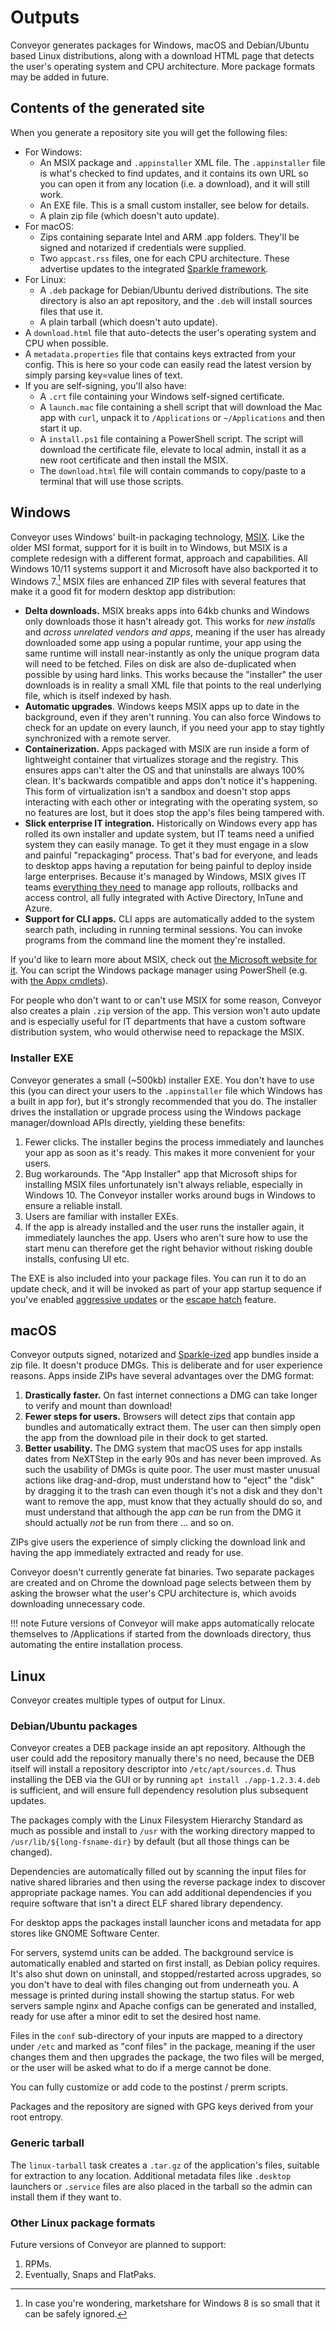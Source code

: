 # Outputs

Conveyor generates packages for Windows, macOS and Debian/Ubuntu based Linux distributions, along with a download HTML page that detects the user's operating system and CPU architecture. More package formats may be added in future. 

## Contents of the generated site

When you generate a repository site you will get the following files:

* For Windows:
    * An MSIX package and `.appinstaller` XML file. The `.appinstaller` file is what's checked to find updates, and it contains its own URL so you can open it from any location (i.e. a download), and it will still work.
    * An EXE file. This is a small custom installer, see below for details.
    * A plain zip file (which doesn't auto update).
* For macOS:
    * Zips containing separate Intel and ARM .app folders. They'll be signed and notarized if credentials were supplied.
    * Two `appcast.rss` files, one for each CPU architecture. These advertise updates to the integrated [Sparkle framework](https://sparkle-project.org/).
* For Linux:
    * A `.deb` package for Debian/Ubuntu derived distributions. The site directory is also an apt repository, and the `.deb` will install sources files that use it.
    * A plain tarball (which doesn't auto update).
* A `download.html` file that auto-detects the user's operating system and CPU when possible.
* A `metadata.properties` file that contains keys extracted from your config. This is here so your code can easily read the latest version by simply parsing key=value lines of text.
* If you are self-signing, you'll also have:
    * A `.crt` file containing your Windows self-signed certificate.
    * A `launch.mac` file containing a shell script that will download the Mac app with `curl`, unpack it to `/Applications` or `~/Applications` and then start it up.
    * A `install.ps1` file containing a PowerShell script. The script will download the certificate file, elevate to local admin, install it as a new root certificate and then install the MSIX.
    * The `download.html` file will contain commands to copy/paste to a terminal that will use those scripts.

## Windows

Conveyor uses Windows' built-in packaging technology, [MSIX](https://docs.microsoft.com/en-us/windows/msix/). Like the older MSI format, support for it is built in to Windows, but MSIX is a complete redesign with a different format, approach and capabilities. All Windows 10/11 systems support it and Microsoft have also backported it to Windows 7.[^1] MSIX files are enhanced ZIP files with several features that make it a good fit for modern desktop app distribution:

* **Delta downloads.** MSIX breaks apps into 64kb chunks and Windows only downloads those it hasn't already got. This works for *new installs* and *across unrelated vendors and apps*, meaning if the user has already downloaded some app using a popular runtime, your app using the same runtime will install near-instantly as only the unique program data will need to be fetched. Files on disk are also de-duplicated when possible by using hard links. This works because the "installer" the user downloads is in reality a small XML file that points to the real underlying file, which is itself indexed by hash.
* **Automatic upgrades**. Windows keeps MSIX apps up to date in the background, even if they aren't running. You can also force Windows to check for an update on every launch, if you need your app to stay tightly synchronized with a remote server.
* **Containerization.** Apps packaged with MSIX are run inside a form of lightweight container that virtualizes storage and the registry. This ensures apps can't alter the OS and that uninstalls are always 100% clean. It's backwards compatible and apps don't notice it's happening. This form of virtualization isn't a sandbox and doesn't stop apps interacting with each other or integrating with the operating system, so no features are lost, but it does stop the app's files being tampered with.
* **Slick enterprise IT integration.** Historically on Windows every app has rolled its own installer and update system, but IT teams need a unified system they can easily manage. To get it they must engage in a slow and painful "repackaging" process. That's bad for everyone, and leads to desktop apps having a reputation for being painful to deploy inside large enterprises. Because it's managed by Windows, MSIX gives IT teams [everything they need](https://docs.microsoft.com/en-us/windows/msix/desktop/managing-your-msix-deployment-overview) to manage app rollouts, rollbacks and access control, all fully integrated with Active Directory, InTune and Azure.
* **Support for CLI apps.** CLI apps are automatically added to the system search path, including in running terminal sessions. You can invoke programs from the command line the moment they're installed.

If you'd like to learn more about MSIX, check out [the Microsoft website for it](https://docs.microsoft.com/en-us/windows/msix). You can script the Windows package manager using PowerShell (e.g. with [the Appx cmdlets](https://docs.microsoft.com/en-us/powershell/module/appx/?view=windowsserver2022-ps)).

For people who don't want to or can't use MSIX for some reason, Conveyor also creates a plain `.zip` version of the app. This version won't auto update and is especially useful for IT departments that have a custom software distribution system, who would otherwise need to repackage the MSIX.

### Installer EXE

Conveyor generates a small (~500kb) installer EXE. You don't have to use this (you can direct your users to the `.appinstaller` file which Windows has a built in app for), but it's strongly recommended that you do. The installer drives the installation or upgrade process using the Windows package manager/download APIs directly, yielding these benefits:

1. Fewer clicks. The installer begins the process immediately and launches your app as soon as it's ready. This makes it more convenient for your users.
2. Bug workarounds. The "App Installer" app that Microsoft ships for installing MSIX files unfortunately isn't always reliable, especially in Windows 10. The Conveyor installer works around bugs in Windows to ensure a reliable install.
3. Users are familiar with installer EXEs.
4. If the app is already installed and the user runs the installer again, it immediately launches the app. Users who aren't sure how to use the start menu can therefore get the right behavior without risking double installs, confusing UI etc.

The EXE is also included into your package files. You can run it to do an update check, and it will be invoked as part of your app startup sequence if you've enabled [aggressive updates](configs/index.md#aggressive-updates) or the [escape hatch](configs/windows.md#escape-hatch-mechanism) feature.

## macOS

Conveyor outputs signed, notarized and [Sparkle-ized](https://sparkle-project.org/) app bundles inside a zip file. It doesn't produce DMGs. This is deliberate and for user experience reasons. Apps inside ZIPs have several advantages over the DMG format:

1. **Drastically faster.** On fast internet connections a DMG can take longer to verify and mount than download!
2. **Fewer steps for users.** Browsers will detect zips that contain app bundles and automatically extract them. The user can then simply open the app from the download pile in their dock to get started.
3. **Better usability.** The DMG system that macOS uses for app installs dates from NeXTStep in the early 90s and has never been improved. As such the usability of DMGs is quite poor. The user must master unusual actions like drag-and-drop, must understand how to "eject" the "disk" by dragging it to the trash can even though it's not a disk and they don't want to remove the app, must know that they actually should do so, and must understand that although the app *can* be run from the DMG it should actually *not* be run from there ... and so on.

ZIPs give users the experience of simply clicking the download link and having the app immediately extracted and ready for use. 

Conveyor doesn't currently generate fat binaries. Two separate packages are created and on Chrome the download page selects between them by asking the browser what the user's CPU architecture is, which avoids downloading unnecessary code. 

!!! note
    Future versions of Conveyor will make apps automatically relocate themselves to /Applications if started from the downloads directory, thus automating the entire installation process.

## Linux

Conveyor creates multiple types of output for Linux.

### Debian/Ubuntu packages

Conveyor creates a DEB package inside an apt repository. Although the user could add the repository manually there's no need, because the DEB itself will install a repository descriptor into `/etc/apt/sources.d`. Thus installing the DEB via the GUI or by running `apt install ./app-1.2.3.4.deb` is sufficient, and will ensure full dependency resolution plus subsequent updates. 

The packages comply with the Linux Filesystem Hierarchy Standard as much as possible and install to `/usr` with the working directory mapped to `/usr/lib/${long-fsname-dir}` by default (but all those things can be changed). 

Dependencies are automatically filled out by scanning the input files for native shared libraries and then using the reverse package index to discover appropriate package names. You can add additional dependencies if you require software that isn't a direct ELF shared library dependency. 

For desktop apps the packages install launcher icons and metadata for app stores like GNOME Software Center. 

For servers, systemd units can be added. The background service is automatically enabled and started on first install, as Debian policy requires. It's also shut down on uninstall, and stopped/restarted across upgrades, so you don't have to deal with files changing out from underneath you. A message is printed during install showing the startup status. For web servers sample nginx and Apache configs can be generated and installed, ready for use after a minor edit to set the desired host name.

Files in the `conf` sub-directory of your inputs are mapped to a directory under `/etc` and marked as "conf files" in the package, meaning if the user changes them and then upgrades the package, the two files will be merged, or the user will be asked what to do if a merge cannot be done.

You can fully customize or add code to the postinst / prerm scripts.

Packages and the repository are signed with GPG keys derived from your root entropy.

### Generic tarball

The `linux-tarball` task creates a `.tar.gz` of the application's files, suitable for extraction to any location. Additional metadata files like `.desktop` launchers or `.service` files are also placed in the tarball so the admin can install them if they want to.

### Other Linux package formats 

Future versions of Conveyor are planned to support:

1. RPMs.
3. Eventually, Snaps and FlatPaks.

[^1]: In case you're wondering, marketshare for Windows 8 is so small that it can be safely ignored.
